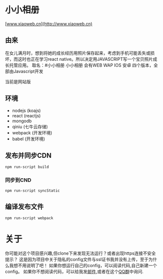 # 小小相册
[www.xiaoweb.cn](http://www.xiaoweb.cn)

## 由来
在女儿满月时，想到将她的成长经历用照片保存起来，考虑到手机可能丢失或损坏，而这时也正在学习react native。所以决定用JAVASCRIPT写一个宝贝照片成长托管应用。
取名：#小小相册
小小相册 会有WEB WAP IOS 安卓 四个版本，全部由Javascript开发

当前是网站版
## 环境
 - nodejs (koajs)
 - react (reactjs)
 - mongodb
 - qiniu (七牛云存储)
 - webpack (开发环境)
 - babel (开发环境)

## 发布并同步CDN
`npm run-script build`

### 同步到CND
`npm run-script syncStatic`

## 编译发布文件
`npm run-script webpack`

# 关于
你可能对这个项目感兴趣,但clone下来发现无法运行？或者出现https连接不安全提示？
这是因为项目中关于隐私的config文件与ssl证书我并没有上传，至于为什么我想不用说明了吧！
如果你想运行自己的config，可以阅读代码,自己新建一个config。
如果你不想阅读代码，可以给我发[邮件](mailto://front-end@xiaoweb.cn),或者在这个[QQ群](http://jq.qq.com/?_wv=1027&k=ZWTWIS)中询问.


